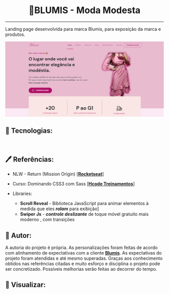 <h1 align=center>👗BLUMIS - Moda Modesta</h1>

___

Landing page desenvolvida para marca Blumis, para exposição da marca e produtos.

![lp-blumis.png](./assets/screenshot/lp-blumis.png)

## 🔧 Tecnologias:

<img src="https://img.shields.io/badge/HTML5-E34F26?style=for-the-badge&logo=html5&logoColor=white" alt="">
<img src="https://img.shields.io/badge/CSS3-1572B6?style=for-the-badge&logo=css3&logoColor=white" alt="">
<img src="https://img.shields.io/badge/JavaScript-F7DF1E?style=for-the-badge&logo=javascript&logoColor=black" alt="">


## 🖊️ Referências:

- NLW - Return (Mission Origin) [**[Rocketseat](https://rocketseat.com.br/)**]
- Curso: Dominando CSS3 com Sass [**[Hcode Treinamentos](https://hcode.com.br/cursos/css-3)**]
- Libraries:

    - **Scroll Reveal** - Biblioteca JavaScript para animar elementos à medida que eles ***rolam*** para exibição]
    - **Swiper Js** - ***controle deslizante*** de toque móvel gratuito mais moderno , com transições

## 📝 Autor:

A autoria do projeto é própria. As personalizações foram feitas de acordo com alinhamento de expectativas com a cliente **[Blumis](https://www.blumis.com.br/)**. As expectativas do projeto foram atendidas e até mesmo superadas. Graças aos conhecimento obtidos nas referências citadas e muito esforço e disciplina o projeto pode ser concretizado. Possíveis melhorias serão feitas ao decorrer do tempo.

## 📱 Visualizar: